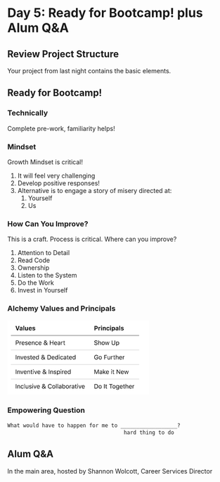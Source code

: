 Day 5: Ready for Bootcamp! plus Alum Q&A
===

## Review Project Structure

Your project from last night contains the basic elements.

## Ready for Bootcamp!

### Technically

Complete pre-work, familiarity helps!

### Mindset

Growth Mindset is critical!

1. It will feel very challenging
1. Develop positive responses!
1. Alternative is to engage a story of misery directed at:
    1. Yourself
    1. Us

### How Can You Improve?

This is a craft. Process is critical. Where can you improve?

1. Attention to Detail
1. Read Code
1. Ownership
1. Listen to the System
1. Do the Work
1. Invest in Yourself

### Alchemy Values and Principals

![Alchemy Values](./alchemy-values-principals.png)

### Empowering Question

```
What would have to happen for me to __________________?
                                     hard thing to do
```

## Alum Q&A

In the main area, hosted by Shannon Wolcott, Career Services Director